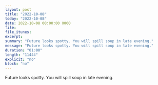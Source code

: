 ```yaml
---
layout: post
title: "2022-10-08"
today: "2022-10-08"
date: 2022-10-08 00:00:00 0000
file:
file_itunes:
excerpt:
summary: "Future looks spotty. You will spill soup in late evening."
message: "Future looks spotty. You will spill soup in late evening."
duration: "01:00"
length: "11444"
explicit: "no"
block: "no"
---
```

Future looks spotty. You will spill soup in late evening.

